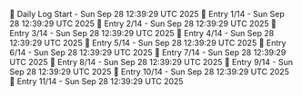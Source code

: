 📅 Daily Log Start - Sun Sep 28 12:39:29 UTC 2025
📌 Entry 1/14 - Sun Sep 28 12:39:29 UTC 2025
📌 Entry 2/14 - Sun Sep 28 12:39:29 UTC 2025
📌 Entry 3/14 - Sun Sep 28 12:39:29 UTC 2025
📌 Entry 4/14 - Sun Sep 28 12:39:29 UTC 2025
📌 Entry 5/14 - Sun Sep 28 12:39:29 UTC 2025
📌 Entry 6/14 - Sun Sep 28 12:39:29 UTC 2025
📌 Entry 7/14 - Sun Sep 28 12:39:29 UTC 2025
📌 Entry 8/14 - Sun Sep 28 12:39:29 UTC 2025
📌 Entry 9/14 - Sun Sep 28 12:39:29 UTC 2025
📌 Entry 10/14 - Sun Sep 28 12:39:29 UTC 2025
📌 Entry 11/14 - Sun Sep 28 12:39:29 UTC 2025

